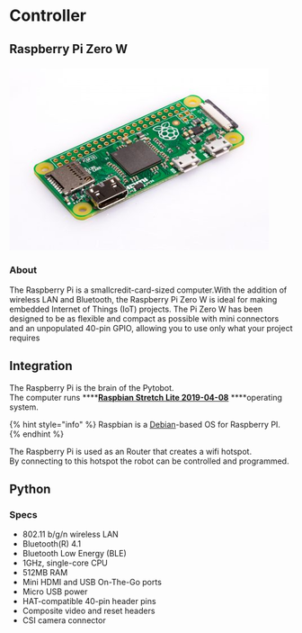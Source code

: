 # Controller

##  Raspberry Pi Zero W

### 

![Raspberry Pi Zero W](../../.gitbook/assets/raspberry-pi-zero-462x322.jpg)

### About

The Raspberry Pi is a smallcredit-card-sized computer.With the addition of wireless LAN and Bluetooth, the Raspberry Pi Zero W is ideal for making embedded Internet of Things \(IoT\) projects. The Pi Zero W has been designed to be as flexible and compact as possible with mini connectors and an unpopulated 40-pin GPIO, allowing you to use only what your project requires

## Integration

The Raspberry Pi is the brain of the Pytobot.   
The computer runs ****[**Raspbian Stretch Lite 2019-04-08**](https://www.raspberrypi.org/downloads/raspbian/) ****operating system.

{% hint style="info" %}
Raspbian  is a [Debian](https://en.wikipedia.org/wiki/Debian)-based OS for Raspberry PI.
{% endhint %}

The Raspberry Pi is used as an Router that creates a wifi hotspot.  
By connecting to this hotspot the robot can be controlled and programmed.

## Python



### Specs

* 802.11 b/g/n wireless LAN
* Bluetooth\(R\) 4.1
* Bluetooth Low Energy \(BLE\)
* 1GHz, single-core CPU
* 512MB RAM
* Mini HDMI and USB On-The-Go ports
* Micro USB power
* HAT-compatible 40-pin header pins
* Composite video and reset headers
* CSI camera connector

